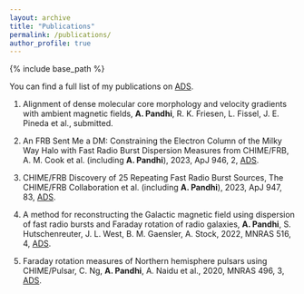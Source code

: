```yaml
---
layout: archive
title: "Publications"
permalink: /publications/
author_profile: true
---
```


{% include base_path %}

You can find a full list of my publications on [ADS](https://ui.adsabs.harvard.edu/search/q=author%3A%22Pandhi%2C%20Ayush%22&sort=date%20desc%2C%20bibcode%20desc&p_=0).

1. Alignment of dense molecular core morphology and velocity gradients with ambient magnetic fields, **A. Pandhi**, R. K. Friesen, L. Fissel, J. E. Pineda et al., submitted.

2. An FRB Sent Me a DM: Constraining the Electron Column of the Milky Way Halo with Fast Radio Burst Dispersion Measures from CHIME/FRB, A. M. Cook et al. (including **A. Pandhi**), 2023, ApJ 946, 2, [ADS](https://ui.adsabs.harvard.edu/abs/2023ApJ...946...58C/abstract).

3. CHIME/FRB Discovery of 25 Repeating Fast Radio Burst Sources, The CHIME/FRB Collaboration et al. (including **A. Pandhi**), 2023, ApJ 947, 83, [ADS](https://ui.adsabs.harvard.edu/abs/2023arXiv230108762T/abstract).

4. A method for reconstructing the Galactic magnetic field using dispersion of fast radio bursts and Faraday rotation of radio galaxies, **A. Pandhi**, S. Hutschenreuter, J. L. West, B. M. Gaensler, A. Stock, 2022, MNRAS 516, 4, [ADS](https://ui.adsabs.harvard.edu/abs/2022MNRAS.516.4739P/abstract).

5. Faraday rotation measures of Northern hemisphere pulsars using CHIME/Pulsar, C. Ng, **A. Pandhi**, A. Naidu et al., 2020, MNRAS 496, 3, [ADS](https://ui.adsabs.harvard.edu/abs/2020MNRAS.496.2836N/abstract).
